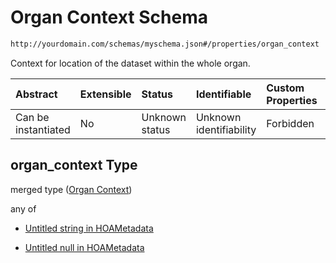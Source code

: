# Organ Context Schema

```txt
http://yourdomain.com/schemas/myschema.json#/properties/organ_context
```

Context for location of the dataset within the whole organ.

| Abstract            | Extensible | Status         | Identifiable            | Custom Properties | Additional Properties | Access Restrictions | Defined In                                                                   |
| :------------------ | :--------- | :------------- | :---------------------- | :---------------- | :-------------------- | :------------------ | :--------------------------------------------------------------------------- |
| Can be instantiated | No         | Unknown status | Unknown identifiability | Forbidden         | Allowed               | none                | [metadata-schema.json\*](../out/metadata-schema.json "open original schema") |

## organ\_context Type

merged type ([Organ Context](metadata-schema-properties-organ-context.md))

any of

* [Untitled string in HOAMetadata](metadata-schema-properties-organ-context-anyof-0.md "check type definition")

* [Untitled null in HOAMetadata](metadata-schema-properties-organ-context-anyof-1.md "check type definition")
